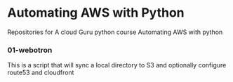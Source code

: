 # Automating AWS with Python


Repositories for A cloud Guru python course
Automating AWS with python


###  01-webotron

This is a script that will sync a local directory to S3 and optionally
configure route53 and cloudfront

